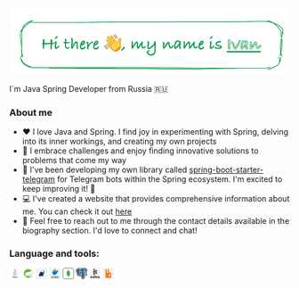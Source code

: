 <p align="center">
  <a href="https://drednote.github.io">
    <img alt="Hi there 👋, my name is Ivan" src="resources/greeting.png" />
  </a>
</p>

I`m Java Spring Developer from Russia 🇷🇺

### About me

- ❤️ I love Java and Spring. I find joy in experimenting with Spring, delving into its inner workings, and creating my own projects
- 🧐 I embrace challenges and enjoy finding innovative solutions to problems that come my way
- 🤖 I've been developing my own library called [spring-boot-starter-telegram](https://github.com/Drednote/spring-boot-starter-telegram) 
  for Telegram bots within the Spring ecosystem. I'm excited to keep improving it! 😬
- 💻 I've created a website that provides comprehensive information about me. 
  You can check it out [here](https://drednote.github.io)
- 💬 Feel free to reach out to me through the contact details available in the biography section. 
  I'd love to connect and chat!

### Language and tools:

<code><img height="20" width="20" alt="java" src="resources/java.png" style="background-color:white;"></code>
<code><img height="20" width="20" alt="spring" src="resources/spring.png" style="background-color:white;"></code>
<code><img height="20" width="20" alt="gradle" src="resources/gradle.png" style="background-color:white;"></code>
<code><img height="20" width="20" alt="docker" src="resources/docker.png" style="background-color:white;"></code>
<code><img height="20" width="20" alt="mongo" src="resources/mongo.png"></code>
<code><img height="20" width="20" alt="postgres" src="resources/postgres.png" style="background-color:white;"></code>
<code><img height="20" width="20" alt="kafka" src="resources/kafka.png" style="background-color:white;"></code>
<code><img height="20" width="20" alt="rabbit" src="resources/rabbit.png" style="background-color:white;"></code>
